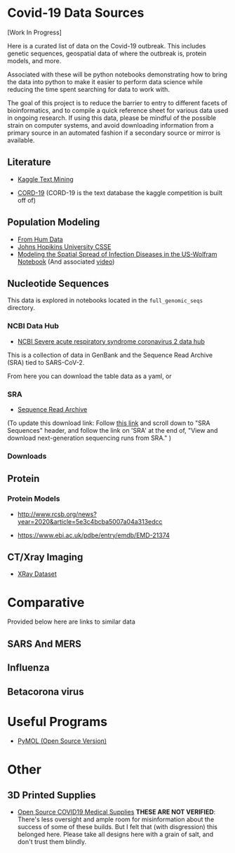 # Covid-19 Data Sources

[Work In Progress]

Here is a curated list of data on the Covid-19 outbreak. This includes genetic sequences, geospatial data of where the outbreak is, protein models, and more. 

Associated with these will be python notebooks demonstrating how to bring the data into python to make it easier to perform data science while reducing the time spent searching for data to work with. 

The goal of this project is to reduce the barrier to entry to different facets of bioinformatics, and to compile a quick reference sheet for various data used in ongoing research. If using this data, please be mindful of the possible strain on computer systems, and avoid downloading information from a primary source in an automated fashion if a secondary source or mirror is available. 

## Literature
 - [Kaggle Text Mining](https://www.kaggle.com/allen-institute-for-ai/CORD-19-research-challenge)

 - [CORD-19](https://pages.semanticscholar.org/coronavirus-research) (CORD-19 is the text database the kaggle competition is built off of)


## Population Modeling
- [From Hum Data](https://data.humdata.org/dataset/novel-coronavirus-2019-ncov-cases)
- [Johns Hopikins University CSSE](https://github.com/CSSEGISandData/COVID-19)
- [Modeling the Spatial Spread of Infection Diseases in the US-Wolfram Notebook](https://community.wolfram.com/groups/-/m/t/1889072) (And associated [video](https://www.twitch.tv/videos/569303364))


## Nucleotide Sequences
This data is explored in notebooks located in the `full_genomic_seqs` directory.

### NCBI Data Hub
- [NCBI Severe acute respiratory syndrome coronavirus 2 data hub](https://www.ncbi.nlm.nih.gov/labs/virus/vssi/#/virus?SeqType_s=Nucleotide&VirusLineage_ss=Wuhan%20seafood%20market%20pneumonia%20virus,%20taxid:2697049)

This is a collection of data in GenBank and the Sequence Read Archive (SRA) tied to SARS-CoV-2. 

From here you can download the table data as a yaml, or 

### SRA

- [Sequence Read Archive](https://trace.ncbi.nlm.nih.gov/Traces/study/?acc=SRR10903401%2CSRR10903402%2CSRR10902284%2CSRR10948474%2CSRR10948550%2CSRR10971381%2CSRR11092058%2CSRR11092057%2CSRR11092056%2CSRR11092064%2CSRR11085797%2CSRR11085737%2CSRR11085740%2CSRR11085733%2CSRR11085736%2CSRR11085738%2CSRR11085741%2CSRR11140744%2CSRR11140745%2CSRR11140749%2CSRR11140748%2CSRR11140747%2CSRR11140746%2CSRR11140751%2CSRR11140750%2CSRR11177792%2CSRR11241254%2CSRR11241255%2CSRR11247075%2CSRR11247076%2CSRR11247077%2CSRR11247078%2CSRR11267811%2CSRR11278090%2CSRR11278091%2CSRR11278092%2CSRR11278164%2CSRR11278165%2CSRR11278166%2CSRR11278167%2CSRR11278168&o=acc_s%3Aa)

(To update this download link: Follow [this link](https://www.ncbi.nlm.nih.gov/genbank/sars-cov-2-seqs/) and scroll down to "SRA Sequences" header, and follow the link on 'SRA' at the end of, "View and download next-generation sequencing runs from SRA." )

### Downloads

## Protein 

### Protein Models

- http://www.rcsb.org/news?year=2020&article=5e3c4bcba5007a04a313edcc

- https://www.ebi.ac.uk/pdbe/entry/emdb/EMD-21374

## CT/Xray Imaging
- [XRay Dataset](https://github.com/ieee8023/covid-chestxray-dataset)



# Comparative
Provided below here are links to similar data
## SARS And MERS

## Influenza 

## Betacorona virus


# Useful Programs
 - [PyMOL (Open Source Version)](https://github.com/schrodinger/pymol-open-source/)
 

# Other

## 3D Printed Supplies
 - [Open Source COVID19 Medical Supplies](https://www.facebook.com/groups/670932227050506) **THESE ARE NOT VERIFIED**: There's less oversight and ample room for misinformation about the success of some of these builds. But I felt that (with disgression) this belonged here. Please take all designs here with a grain of salt, and don't trust them blindly. 
